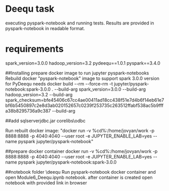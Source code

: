 # Deequ task
executing pyspark-notebook and running tests. 
Results are provided in pyspark-notebook in readable format.

# requirements 
spark_version=3.0.0
hadoop_version=3.2
pydeequ==1.0.1
pyspark==3.4.0

##Installing
prepare docker image to run jupyter pyspark-notebooks
Rebuild docker "pyspark-notebook" image to support spark 3.0.0 version for PyDeequ needs
docker build --rm --force-rm -t jupyter/pyspark-notebook:spark-3.0.0 . --build-arg spark_version=3.0.0 --build-arg hadoop_version=3.2 --build-arg spark_checksum=bfe45406c67cc4ae00411ad18cc438f51e7d4b6f14eb61e7bf6b5450897c2e8d3ab020152657c0239f253735c263512ffabf538ac5b9fffa38b8295736a9c387 --build-arg 

##add sqlserverjdbc.jar
corelibs\odbc

Run rebuilt docker image:
"docker run -v %cd%:/home/jovyan/work -p 8888:8888 -p 4040:4040 --user root -e JUPYTER_ENABLE_LAB=yes --name pyspark jupyter/pyspark-notebook"

##prepare docker container 
docker run -v %cd%:/home/jovyan/work -p 8888:8888 -p 4040:4040 --user root -e JUPYTER_ENABLE_LAB=yes --name pyspark jupyter/pyspark-notebook:spark-3.0.0

##notebook
folder \deequ
Run pyspark-notebook docker container and open Module6_Deequ.ipynb notebook.
after container is created open notebook with provided link in browser


